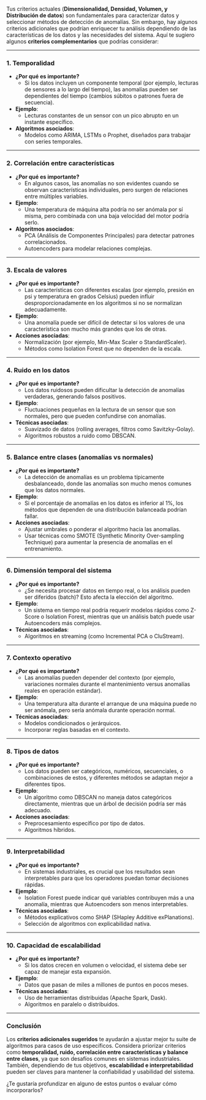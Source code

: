 Tus criterios actuales (**Dimensionalidad, Densidad, Volumen, y Distribución de datos**) son fundamentales para caracterizar datos y seleccionar métodos de detección de anomalías. Sin embargo, hay algunos criterios adicionales que podrían enriquecer tu análisis dependiendo de las características de los datos y las necesidades del sistema. Aquí te sugiero algunos **criterios complementarios** que podrías considerar:

---

### **1. Temporalidad**

- **¿Por qué es importante?**
    - Si los datos incluyen un componente temporal (por ejemplo, lecturas de sensores a lo largo del tiempo), las anomalías pueden ser dependientes del tiempo (cambios súbitos o patrones fuera de secuencia).
- **Ejemplo**:
    - Lecturas constantes de un sensor con un pico abrupto en un instante específico.
- **Algoritmos asociados**:
    - Modelos como ARIMA, LSTMs o Prophet, diseñados para trabajar con series temporales.

---

### **2. Correlación entre características**

- **¿Por qué es importante?**
    - En algunos casos, las anomalías no son evidentes cuando se observan características individuales, pero surgen de relaciones entre múltiples variables.
- **Ejemplo**:
    - Una temperatura de máquina alta podría no ser anómala por sí misma, pero combinada con una baja velocidad del motor podría serlo.
- **Algoritmos asociados**:
    - PCA (Análisis de Componentes Principales) para detectar patrones correlacionados.
    - Autoencoders para modelar relaciones complejas.

---

### **3. Escala de valores**

- **¿Por qué es importante?**
    - Las características con diferentes escalas (por ejemplo, presión en psi y temperatura en grados Celsius) pueden influir desproporcionadamente en los algoritmos si no se normalizan adecuadamente.
- **Ejemplo**:
    - Una anomalía puede ser difícil de detectar si los valores de una característica son mucho más grandes que los de otras.
- **Acciones asociadas**:
    - Normalización (por ejemplo, Min-Max Scaler o StandardScaler).
    - Métodos como Isolation Forest que no dependen de la escala.

---

### **4. Ruido en los datos**

- **¿Por qué es importante?**
    - Los datos ruidosos pueden dificultar la detección de anomalías verdaderas, generando falsos positivos.
- **Ejemplo**:
    - Fluctuaciones pequeñas en la lectura de un sensor que son normales, pero que pueden confundirse con anomalías.
- **Técnicas asociadas**:
    - Suavizado de datos (rolling averages, filtros como Savitzky-Golay).
    - Algoritmos robustos a ruido como DBSCAN.

---

### **5. Balance entre clases (anomalías vs normales)**

- **¿Por qué es importante?**
    - La detección de anomalías es un problema típicamente desbalanceado, donde las anomalías son mucho menos comunes que los datos normales.
- **Ejemplo**:
    - Si el porcentaje de anomalías en los datos es inferior al 1%, los métodos que dependen de una distribución balanceada podrían fallar.
- **Acciones asociadas**:
    - Ajustar umbrales o ponderar el algoritmo hacia las anomalías.
    - Usar técnicas como SMOTE (Synthetic Minority Over-sampling Technique) para aumentar la presencia de anomalías en el entrenamiento.

---

### **6. Dimensión temporal del sistema**

- **¿Por qué es importante?**
    - ¿Se necesita procesar datos en tiempo real, o los análisis pueden ser diferidos (batch)? Esto afecta la elección del algoritmo.
- **Ejemplo**:
    - Un sistema en tiempo real podría requerir modelos rápidos como Z-Score o Isolation Forest, mientras que un análisis batch puede usar Autoencoders más complejos.
- **Técnicas asociadas**:
    - Algoritmos en streaming (como Incremental PCA o CluStream).

---

### **7. Contexto operativo**

- **¿Por qué es importante?**
    - Las anomalías pueden depender del contexto (por ejemplo, variaciones normales durante el mantenimiento versus anomalías reales en operación estándar).
- **Ejemplo**:
    - Una temperatura alta durante el arranque de una máquina puede no ser anómala, pero sería anómala durante operación normal.
- **Técnicas asociadas**:
    - Modelos condicionados o jerárquicos.
    - Incorporar reglas basadas en el contexto.

---

### **8. Tipos de datos**

- **¿Por qué es importante?**
    - Los datos pueden ser categóricos, numéricos, secuenciales, o combinaciones de estos, y diferentes métodos se adaptan mejor a diferentes tipos.
- **Ejemplo**:
    - Un algoritmo como DBSCAN no maneja datos categóricos directamente, mientras que un árbol de decisión podría ser más adecuado.
- **Acciones asociadas**:
    - Preprocesamiento específico por tipo de datos.
    - Algoritmos híbridos.

---

### **9. Interpretabilidad**

- **¿Por qué es importante?**
    - En sistemas industriales, es crucial que los resultados sean interpretables para que los operadores puedan tomar decisiones rápidas.
- **Ejemplo**:
    - Isolation Forest puede indicar qué variables contribuyen más a una anomalía, mientras que Autoencoders son menos interpretables.
- **Técnicas asociadas**:
    - Métodos explicativos como SHAP (SHapley Additive exPlanations).
    - Selección de algoritmos con explicabilidad nativa.

---

### **10. Capacidad de escalabilidad**

- **¿Por qué es importante?**
    - Si los datos crecen en volumen o velocidad, el sistema debe ser capaz de manejar esta expansión.
- **Ejemplo**:
    - Datos que pasan de miles a millones de puntos en pocos meses.
- **Técnicas asociadas**:
    - Uso de herramientas distribuidas (Apache Spark, Dask).
    - Algoritmos en paralelo o distribuidos.

---

### **Conclusión**

Los **criterios adicionales sugeridos** te ayudarán a ajustar mejor tu suite de algoritmos para casos de uso específicos. Considera priorizar criterios como **temporalidad, ruido, correlación entre características y balance entre clases**, ya que son desafíos comunes en sistemas industriales. También, dependiendo de tus objetivos, **escalabilidad e interpretabilidad** pueden ser claves para mantener la confiabilidad y usabilidad del sistema.

¿Te gustaría profundizar en alguno de estos puntos o evaluar cómo incorporarlos?